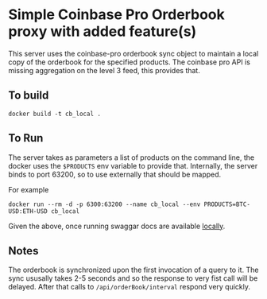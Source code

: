 # Simple Coinbase Pro Orderbook proxy with added feature(s)

This server uses the coinbase-pro orderbook sync object to maintain a local copy of
the orderbook for the specified products.  The coinbase pro API is missing aggregation
on the level 3 feed, this provides that.


## To build 

    docker build -t cb_local .

## To Run

The server takes as parameters a list of products on the command line, the docker uses
the `$PRODUCTS` env variable to provide that.  Internally, the server binds to port
63200, so to use externally that should be mapped.

For example

    docker run --rm -d -p 6300:63200 --name cb_local --env PRODUCTS=BTC-USD:ETH-USD cb_local

Given the above, once running swaggar docs are available [locally](http://localhost:6300/api/docs).

## Notes

The orderbook is synchronized upon the first invocation of a query to it.  The sync ususally takes
2-5 seconds and so the response to very fist call will be delayed.  After that calls to `/api/orderBook/interval`
respond very quickly.
